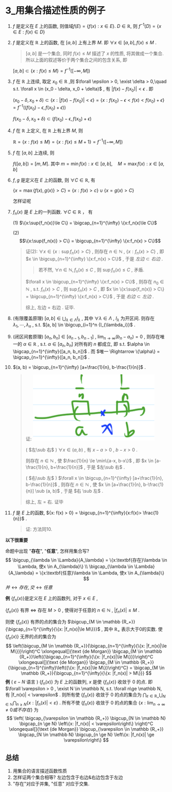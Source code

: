 # 3_用集合描述性质的例子

1. $f$ 是定义在 $E$  上的函数, 则值域$f(E) = \{f(x): x \in E\}$.  $D\in \mathbb R$, 则 $f^{-1}(D) = \{ x\in E: f(x) \in D \}$

2. $f$ 是定义在 $\mathbb R$ 上的函数, 在 $[a, b]$ 上有上界 $M$. 即 $\forall x \in [a, b], f(x) \le M$ .

   > $[a, b]$ 是一个集合, 同时 $f(x) \le M$ 描述了 $x$ 的性质, 将其做成一个集合. 所以上面的叙述等价于两个集合之间的包含关系, 即

   $[a, b] \subset \{ x: f(x) \le M \} = f^{-1}([-\infty , M])$

3. $f$ 在 $\mathbb R$ 上连续, 取定 $x_0\in \mathbb R$ ,则 $\forall \epsilon > 0, \exist \delta > 0,\quad s.t. \forall x \in (x_0 - \delta, x_0 + \delta)$ , 有 $|f(x)-f(x_0)|<\epsilon$ . 即

   $(x_0 - \delta, x_0 + \delta) \subset \{x:|f(x)-f(x_0)|<\epsilon\} = \{x: f(x_0) - \epsilon < f(x) < f(x_0) + \epsilon\} = f^{-1}(\left(f(x_0)-\epsilon, f(x_0)+\epsilon\right))$

   $f(x_0 - \delta, x_0 + \delta) \subset \left(f(x_0)-\epsilon, f(x_0)+\epsilon\right)$

4. $f$ 在 $\mathbb R$ 上定义, 在 $\mathbb R$ 上有上界 $M$, 则

   $\mathbb R = \{ x:f(x)\le M \} = \{ x:f(x)\le M+1 \} = f^{-1}([-\infty , M])$

5. $f$ 在 $[a,b]$ 上连续, 则

   $f([a, b]) = [m, M]$. 其中 $m = \min{f(x)}: x \in [a, b], \quad M = \max{f(x)}: x \in [a, b]$ 

6. $f, g$ 是定义在 $E$  上的函数, 则 $\forall C \in \mathbb R$, 有

   $\{x=\max \{f(x), g(x)\}>C\}=\{x: f(x)>c\} \cup\{x=g(x)>C\}$

   怎样证呢

7.  ${f_n(x)}$ 是 $E$ 上的一列函数. $\forall C \in \mathbb R$ ， 有

    (1) $\{x:\sup{f_n(x)}\le C\} = \bigcap_{n=1}^{\infty} \{x:f_n(x)\le C\}$

    (2) $$\{x:\sup{f_n(x)} > C\} = \bigcup_{n=1}^{\infty} \{x:f_n(x) > C\}$$

    > 证(2): $\forall x \in \{x:\sup{f_n(x)} > C\}$ , 则存在 $n \in \mathbb N$ , $\{x:f_n(x) > C\}$ , 即 $x \in \bigcup_{n=1}^{\infty} \{x:f_n(x) > C\}$ , 于是 $左边\subset 右边$ .
    >
    > > 若不然, $\forall n \in \mathbb N, f_n(x)\le C$ , 则 $\sup{f_n(x)} \le C$ , 矛盾.
    >
    > $\forall x \in \bigcup_{n=1}^{\infty} \{x:f_n(x) > C\}$ , 则存在 $n_0 \in \mathbb N$ , s.t.  $f_n(x) > C$ , 则 $\sup{f_n(x)} > C$ , 即 $x \in \{x:\sup{f_n(x)} > C\} = \bigcup_{n=1}^{\infty} \{x:f_n(x) > C\}$ , 于是 $右边\subset 左边$ .
    >
    > 综上, 左边 = 右边 . 证毕.

8. (有限覆盖原理) $[a, b] \in \bigcup_{\lambda \in \Lambda} {I_\lambda}$ , 其中 $\forall \lambda \in \Lambda$ , $I_\lambda$ 为开区间. 则存在 $\lambda_1, \cdots, \lambda_n$ , s.t. $[a, b] \in \bigcup_{i=1}^n {I_{\lambda_i}}$ .

9. (闭区间套原理) $[a_n, b_n] \in [a_{n-1}, b_{n-1}]$ , $\lim_{n\to \infty}(b_n-a_n) = 0$ , 则存在唯一的 $\alpha \in \mathbb R$ , s.t. $\alpha \in [a_n, b_n]$ 对所有的 $n$ 都成立, 即 s.t. $\alpha \in \bigcap_{n=1}^{\infty}{[a_n, b_n]}$ . 而 $唯一 \Rightarrow \{\alpha\} = \bigcap_{n=1}^{\infty}{[a_n, b_n]}$ .

10. $(a, b) = \bigcup_{n=1}^{\infty} [a+\frac{1}{n}, b-\frac{1}{n}]$ .

    > 证: ![image-20211211223258225](3_用集合描述性质的例子.assets/image-20211211223258225.png)
    >
    > ( $左\sub 右$ ) $\forall x \in (a, b)$ , 有 $x-a>0$ , $b-x>0$ .
    >
    > 则存在 $n\in \mathbb N$ , 使 $\frac{1}{n} \le \min\{a-x, b-x\}$ , 即 $x \in [a-\frac{1}{n}, b+\frac{1}{n}]$ , 于是 $左\sub 右$ .
    >
    > ( $右\sub 左$ ) $\forall x \in \bigcup_{n=1}^{\infty} [a+\frac{1}{n}, b-\frac{1}{n}]$ , 则存在 $n\in \mathbb N$ , 使 $x \in [a+\frac{1}{n}, b-\frac{1}{n}] \sub (a, b)$ , 于是 $右 \sub 左$ .
    >
    > 综上, 左 = 右. 证毕

11. $f$ 是 $E$ 上的函数, ${x: f(x) > 0} = \bigcup_{n=1}^{\infty}{x:f(x)> \frac{1}{n}}$ .

    > 证: 方法同10.

**以下很重要**

命题中出现 "**存在**", "**任意**", 怎样用集合写?
$$
\bigcup_{\lambda \in \Lambda}{A_\lambda} = \{x:\textbf{存在}\lambda \in \Lambda, 使x \in A_{\lambda}\} \\
\bigcap_{\lambda \in \Lambda}{A_\lambda} = \{x:\textbf{任意}\lambda \in \Lambda, 使x \in A_{\lambda}\}
$$
$并 \leftrightarrow 存在, 交 \leftrightarrow 任意$ 

**例** $\{f_n(x)\}$是定义在 $E$ 上的函数列, 对于 $x\in E$ ,

 $\{f_n(x)\}$ 有界 $\Leftrightarrow$ 存在 $M>0$ , 使得对于任意的 $n \in \mathbb N$ , $|f_n(x)|\le M$ .

则使 $\{f_n(x)\}$ 有界的点的集合为 $\bigcup_{M \in \mathbb {R_+}}{\bigcap_{n=1}^{\infty}{\{x: |f_n(x)|\le M\}}}$ , 其中 $\mathbb {R_+}$ 表示大于0的实数. 使 $\{f_n(x)\}$ 无界的点的集合为
$$
\left(\bigcup_{M \in \mathbb {R_+}}{\bigcap_{n=1}^{\infty}{\{x: |f_n(x)|\le M\}}}\right)^C \xlongequal[]{\text {de Morgan}}
\bigcap_{M \in \mathbb {R_+}}\left({\bigcap_{n=1}^{\infty}{\{x: |f_n(x)|\le M\}}}\right)^C \xlongequal[]{\text {de Morgan}}
\bigcap_{M \in \mathbb {R_+}}{\bigcup_{n=1}^{\infty}\left({\{x: |f_n(x)|\le M\}}\right)^C} =
\bigcap_{M \in \mathbb {R_+}}{\bigcup_{n=1}^{\infty}{\{x: |f_n(x)| > M\}}}
$$
**例** ( $\varepsilon - N$ 语言 ) $\{f_n(x)\}$ 为 $E$ 上的函数列, $x$ 是使 $\{f_n(x)\}$ 收敛于 0 的点. 即 $\forall \varepsilon > 0 , \exist N \in \mathbb N, s.t. \forall n\ge \mathbb N, 有 |f_n(x)| < \varepsilon$ . 则所有使 $\{f_n(x)\}$ 收敛于 0 的点的集合为 $\bigcap_{\varepsilon \in \mathbb {R_+}} 
\bigcup_{N \in \mathbb N}
\bigcap_{n \ge N}
\left\{x: |f_n(x)| < \varepsilon\right\}$ . 所有不使 $\{f_n(x)\}$ 收敛于 0 的点的集合 $\{x: \lim_{n\to \infty}\ne0或不存在\}$ 为
$$
\left(
\bigcap_{\varepsilon \in \mathbb {R_+}} 
\bigcup_{N \in \mathbb N}
\bigcap_{n \ge N}
\left\{x: |f_n(x)| < \varepsilon\right\}
\right)^C \xlongequal[]{\text {de Morgan}}
\bigcup_{\varepsilon \in \mathbb {R_+}} 
\bigcap_{N \in \mathbb N}
\bigcup_{n \ge N}
\left\{x: |f_n(x)| \ge \varepsilon\right\}
$$

##  总结

1. 用集合的语言描述函数性质
2. 怎样证两个集合相等? 左边包含于右边&右边包含于左边
3. "存在"对应于并集, "任意" 对应于交集.



